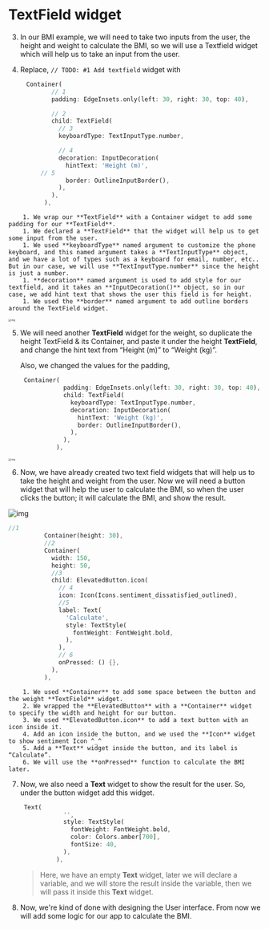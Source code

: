 # TextField widget



3. In our BMI example, we will need to take two inputs from the user, the height and weight to calculate the BMI, so we will use a Textfield widget which will help us to take an input from the user. 



4. Replace, `// TODO: #1 Add textfield` widget with 

```dart
     Container(
            // 1
            padding: EdgeInsets.only(left: 30, right: 30, top: 40),

            // 2
            child: TextField(
              // 3
              keyboardType: TextInputType.number,

              // 4
              decoration: InputDecoration(
                hintText: 'Height (m)',
	     // 5
                border: OutlineInputBorder(),
              ),
            ),
          ),
```

		1. We wrap our **TextField** with a Container widget to add some padding for our **TextField**.
		1. We declared a **TextField** that the widget will help us to get some input from the user.
		1. We used **keyboardType** named argument to customize the phone keyboard, and this named argument takes a **TextInputType** object, and we have a lot of types such as a keyboard for email, number, etc.. But in our case, we will use **TextInputType.number** since the height is just a number.
		1. **decoration** named argument is used to add style for our textfield, and it takes an **InputDecoration()** object, so in our case, we add hint text that shows the user this field is for height.
		1. We used the **border** named argument to add outline borders around the TextField widget.



<img src="https://lh4.googleusercontent.com/IqAMi0YPcMLR40Rf3YMa3Wqw1Me5qre8kqDoxgCBdaVVBZcawtLFJK0qtQpvB9hiiHpyYVlM3tk11VEUoLqwdE-eew3BpR928Zrdh5yn5mcd4f4nvTPuFmYq6eDcommu8AEf0UhK" alt="img" style="zoom:33%;" />



5. We will need another **TextField** widget for the weight, so duplicate the height TextField & its Container, and paste it under the height **TextField**, and change the hint text from “Height (m)” to “Weight (kg)”.

   Also, we changed the values for the padding,

   ```dart
    Container(
               padding: EdgeInsets.only(left: 30, right: 30, top: 40),
               child: TextField(
                 keyboardType: TextInputType.number,
                 decoration: InputDecoration(
                   hintText: 'Weight (kg)',
                   border: OutlineInputBorder(),
                 ),
               ),
             ),
   ```

   

<img src="https://lh3.googleusercontent.com/SCprXCFro6__WInErJh-PCg89sWWRD6aMcN__E5RT2x0UjtizqIDLAW0YdpuElRtw9OqRLTm8MOf6lHiyBYVPDyEKJDthWxiDMEmhJH3mE9kWqT2fsPMWbBVh2ZiYGla_74jS_rM" alt="img" style="zoom:33%;" />



6. Now, we have already created two text field widgets that will help us to take the height and weight from the user. Now we will need a button widget that will help the user to calculate the BMI, so when the user clicks the button; it will calculate the BMI, and show the result.

![img](https://lh6.googleusercontent.com/NXDIlsTSPCljcGZA0MIegbcxMrjQ2Fq8hx3DEdx2R9oVlcKypqtMIVvSTDvV_krwG7z2Vwy9f_vqmTDRDl7RiXClwYeMjX1QlsF6zvbFRgmxTqAx8fnQV8Sw3Wh6Ud8sXBvWDyuU)



```dart
//1
          Container(height: 30),
          //2
          Container(
            width: 150,
            height: 50,
            //3
            child: ElevatedButton.icon(
              // 4
              icon: Icon(Icons.sentiment_dissatisfied_outlined),
              //5
              label: Text(
                'Calculate',
                style: TextStyle(
                  fontWeight: FontWeight.bold,
                ),
              ),
              // 6
              onPressed: () {},
            ),
          ),
```



  		1. We used **Container** to add some space between the button and the weight **TextField** widget.
  		2. We wrapped the **ElevatedButton** with a **Container** widget to specify the width and height for our button. 
  		3. We used **ElevatedButton.icon** to add a text button with an icon inside it.
  		4. Add an icon inside the button, and we used the **Icon** widget to show sentiment Icon ^_^
  		5. Add a **Text** widget inside the button, and its label is “Calculate”.
  		6. We will use the **onPressed** function to calculate the BMI later.











7. Now, we also need a **Text** widget to show the result for the user. So, under the button widget add this widget.

   ```dart
    Text(
               '',
               style: TextStyle(
                 fontWeight: FontWeight.bold,
                 color: Colors.amber[700],
                 fontSize: 40,
               ),
             ),
   ```

   >  Here, we have an empty **Text** widget, later we will declare a variable, and we will store the result inside the variable, then we will pass it inside this **Text** widget.



8. Now, we're kind of done with designing the User interface. From now we will add some logic for our app to calculate the BMI. 





































